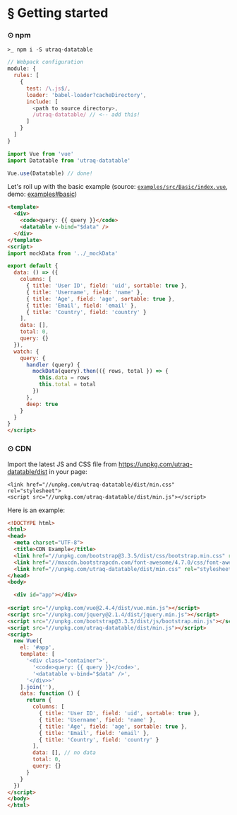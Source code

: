 # § Getting started

### ⊙ npm

`>_ npm i -S utraq-datatable`

```js
// Webpack configuration
module: {
  rules: [
    {
      test: /\.js$/,
      loader: 'babel-loader?cacheDirectory',
      include: [
        <path to source directory>,
        /utraq-datatable/ // <-- add this!
      ]
    }
  ]
}
```

```js
import Vue from 'vue'
import Datatable from 'utraq-datatable'

Vue.use(Datatable) // done!
```

Let's roll up with the basic example (source: [`examples/src/Basic/index.vue`](https://github.com/vhs1092/utraq-datatable/blob/master/examples/src/Basic/index.vue), demo: [examples#basic](https://OneWayTech.github.io/vue2-datatable/examples/dist#basic))

```html
<template>
  <div>
    <code>query: {{ query }}</code>
    <datatable v-bind="$data" />
  </div>
</template>
<script>
import mockData from '../_mockData'

export default {
  data: () => ({
    columns: [
      { title: 'User ID', field: 'uid', sortable: true },
      { title: 'Username', field: 'name' },
      { title: 'Age', field: 'age', sortable: true },
      { title: 'Email', field: 'email' },
      { title: 'Country', field: 'country' }
    ],
    data: [],
    total: 0,
    query: {}
  }),
  watch: {
    query: {
      handler (query) {
        mockData(query).then(({ rows, total }) => {
          this.data = rows
          this.total = total
        })
      },
      deep: true
    }
  }
}
</script>
```

### ⊙ CDN

Import the latest JS and CSS file from https://unpkg.com/utraq-datatable/dist in your page:

```
<link href="//unpkg.com/utraq-datatable/dist/min.css" rel="stylesheet">
<script src="//unpkg.com/utraq-datatable/dist/min.js"></script>
```

Here is an example:

```html
<!DOCTYPE html>
<html>
<head>
  <meta charset="UTF-8">
  <title>CDN Example</title>
  <link href="//unpkg.com/bootstrap@3.3.5/dist/css/bootstrap.min.css" rel="stylesheet">
  <link href="//maxcdn.bootstrapcdn.com/font-awesome/4.7.0/css/font-awesome.min.css" rel="stylesheet">
  <link href="//unpkg.com/utraq-datatable/dist/min.css" rel="stylesheet">
</head>
<body>

  <div id="app"></div>
  
<script src="//unpkg.com/vue@2.4.4/dist/vue.min.js"></script>
<script src="//unpkg.com/jquery@2.1.4/dist/jquery.min.js"></script>
<script src="//unpkg.com/bootstrap@3.3.5/dist/js/bootstrap.min.js"></script>
<script src="//unpkg.com/utraq-datatable/dist/min.js"></script>
<script>
  new Vue({
    el: '#app',
    template: [
      '<div class="container">',
        '<code>query: {{ query }}</code>',
        '<datatable v-bind="$data" />',
      '</div>>'
    ].join(''),
    data: function () {
      return {
        columns: [
          { title: 'User ID', field: 'uid', sortable: true },
          { title: 'Username', field: 'name' },
          { title: 'Age', field: 'age', sortable: true },
          { title: 'Email', field: 'email' },
          { title: 'Country', field: 'country' }
        ],
        data: [], // no data
        total: 0,
        query: {}
      }
    }
  })
</script>
</body>
</html>
```

